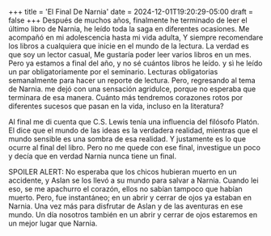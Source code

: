 +++
title = 'El Final De Narnia'
date = 2024-12-01T19:20:29-05:00
draft = false
+++
Después de muchos años, finalmente he terminado de leer el último libro de Narnia, he leído toda la saga en diferentes ocasiones. Me acompañó en mi adolescencia hasta mi vida adulta, Y siempre recomendare los libros a cualquiera que inicie en el mundo de la lectura. La verdad es que soy un lector casual, Me gustaría poder leer varios libros en un mes. Pero ya estamos a final del año, y no sé cuántos libros he leído. y sì he leído un par obligatoriamente por el seminario. Lecturas obligatorias semanalmente para hacer un reporte de lectura. Pero, regresando al tema de Narnia. me dejó con una sensación agridulce, porque no esperaba que terminara de esa manera. Cuánto más tendremos corazones rotos por diferentes sucesos que pasan en la vida, incluso en la literatura? 

Al final me di cuenta que C.S. Lewis tenía una influencia del filósofo Platón. El dice que el mundo de las ideas es la verdadera realidad, mientras que el mundo sensible es una sombra de esa realidad. Y justamente es lo que ocurre al final del libro. Pero no me quede con ese final, investigue un poco y decía que en verdad Narnia nunca tiene un final. 

SPOILER ALERT: No esperaba que los chicos hubieran muerto en un accidente, y Aslan se los llevó a su mundo para salvar a Narnia. Cuando lei eso, se me apachurro el corazón, ellos no sabían tampoco que habían muerto. Pero, fue instantáneo; en un abrir y cerrar de ojos ya estaban en Narnia. Una vez más para disfrutar de Aslan y de las aventuras en ese mundo. Un día nosotros también en un abrir y cerrar de ojos estaremos en un mejor lugar que Narnia. 
